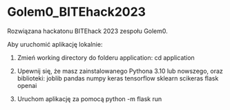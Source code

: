 # Golem0_BITEhack2023
Rozwiązana hackatonu BITEhack 2023 zespołu Golem0.

Aby uruchomić aplikację lokalnie:

1. Zmień working directory do folderu application:
      cd application

2. Upewnij się, że masz zainstalowanego Pythona 3.10 lub nowszego, oraz biblioteki:
        joblib
         pandas
        numpy
        keras
        tensorflow
        sklearn
        scikeras
        flask
        openai

3. Uruchom aplikację za pomocą
        python -m flask run
